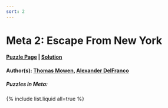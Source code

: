 ```yaml
---
sort: 2
---
```


# Meta 2: Escape From New York

#### [Puzzle Page](2-p.pdf) | [Solution](2.pdf)
#### Author(s): [Thomas Mowen](../../../../search.html?q=Thomas+Mowen), [Alexander DelFranco](../../../../search.html?q=Alexander+DelFranco)

##### Puzzles in Meta:
{% include list.liquid all=true %}
